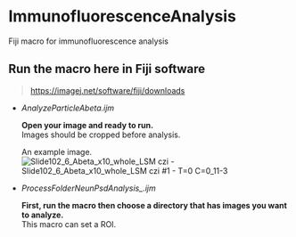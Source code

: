 # ImmunofluorescenceAnalysis
Fiji macro for immunofluorescence analysis

## Run the macro here in Fiji software
> https://imagej.net/software/fiji/downloads

- *AnalyzeParticleAbeta.ijm*
  
  **Open your image and ready to run.**  
  Images should be cropped before analysis.
  
  An example image.  
  ![Slide102_6_Abeta_x10_whole_LSM czi - Slide102_6_Abeta_x10_whole_LSM czi #1 - T=0 C=0_11-3](https://user-images.githubusercontent.com/59642394/217436089-caade094-9235-400f-a0b6-5a9bdd92cc35.jpg)


- *ProcessFolderNeunPsdAnalysis_.ijm*
  
  **First, run the macro then choose a directory that has images you want to analyze.**  
  This macro can set a ROI.
